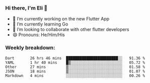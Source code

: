 ### Hi there, I'm Eli 👋
- 🔭 I’m currently working on the new Flutter App
- 🌱 I’m currently learning Go
- 🦄 I’m looking to collaborate with other flutter developers
- 😄 Pronouns: He/Him/His

### Weekly breakdown:
<!--START_SECTION:waka-->
```text
Dart       26 hrs 46 mins  ███████████████████████░░   91.36 % 
YAML       1 hr 40 mins    █▒░░░░░░░░░░░░░░░░░░░░░░░   05.72 % 
Other      27 mins         ▒░░░░░░░░░░░░░░░░░░░░░░░░   01.58 % 
JSON       18 mins         ▒░░░░░░░░░░░░░░░░░░░░░░░░   01.07 % 
Markdown   4 mins          ░░░░░░░░░░░░░░░░░░░░░░░░░   00.26 % 
```
<!--END_SECTION:waka-->
